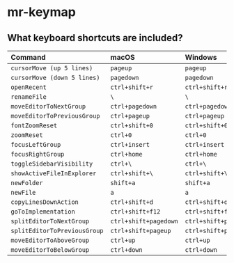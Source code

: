 # mr-keymap

## What keyboard shortcuts are included?

| Command                      | macOS                 | Windows               | Linux                 |
| :--------------------------- | :-------------------- | :-------------------- | :-------------------- |
| `cursorMove (up 5 lines)`    | `pageup`              | `pageup`              | `pageup`              |
| `cursorMove (down 5 lines)`  | `pagedown`            | `pagedown`            | `pagedown`            |
| `openRecent`                 | `ctrl+shift+r`        | `ctrl+shift+r`        | `ctrl+shift+r`        |
| `renameFile`                 | `\`                   | `\`                   | `\`                   |
| `moveEditorToNextGroup`      | `ctrl+pagedown`       | `ctrl+pagedown`       | `ctrl+pagedown`       |
| `moveEditorToPreviousGroup`  | `ctrl+pageup`         | `ctrl+pageup`         | `ctrl+pageup`         |
| `fontZoomReset`              | `ctrl+shift+0`        | `ctrl+shift+0`        | `ctrl+shift+0`        |
| `zoomReset`                  | `ctrl+0`              | `ctrl+0`              | `ctrl+0`              |
| `focusLeftGroup`             | `ctrl+insert`         | `ctrl+insert`         | `ctrl+insert`         |
| `focusRightGroup`            | `ctrl+home`           | `ctrl+home`           | `ctrl+home`           |
| `toggleSidebarVisibility`    | `ctrl+\`              | `ctrl+\`              | `ctrl+\`              |
| `showActiveFileInExplorer`   | `ctrl+shift+\`        | `ctrl+shift+\`        | `ctrl+shift+\`        |
| `newFolder`                  | `shift+a`             | `shift+a`             | `shift+a`             |
| `newFile`                    | `a`                   | `a`                   | `a`                   |
| `copyLinesDownAction`        | `ctrl+shift+d`        | `ctrl+shift+d`        | `ctrl+shift+d`        |
| `goToImplementation`         | `ctrl+shift+f12`      | `ctrl+shift+f12`      | `ctrl+shift+f12`      |
| `splitEditorToNextGroup`     | `ctrl+shift+pagedown` | `ctrl+shift+pagedown` | `ctrl+shift+pagedown` |
| `splitEditorToPreviousGroup` | `ctrl+shift+pageup`   | `ctrl+shift+pageup`   | `ctrl+shift+pageup`   |
| `moveEditorToAboveGroup`     | `ctrl+up`             | `ctrl+up`             | `ctrl+up`             |
| `moveEditorToBelowGroup`     | `ctrl+down`           | `ctrl+down`           | `ctrl+down`           |
